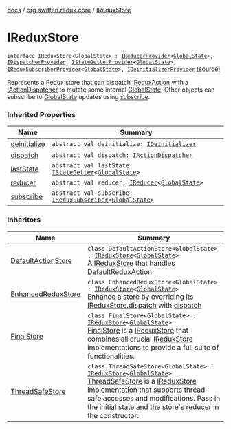 [docs](../index.md) / [org.swiften.redux.core](index.md) / [IReduxStore](./-i-redux-store.md)

# IReduxStore

`interface IReduxStore<GlobalState> : `[`IReducerProvider`](-i-reducer-provider/index.md)`<`[`GlobalState`](-i-redux-store.md#GlobalState)`>, `[`IDispatcherProvider`](-i-dispatcher-provider/index.md)`, `[`IStateGetterProvider`](-i-state-getter-provider/index.md)`<`[`GlobalState`](-i-redux-store.md#GlobalState)`>, `[`IReduxSubscriberProvider`](-i-redux-subscriber-provider/index.md)`<`[`GlobalState`](-i-redux-store.md#GlobalState)`>, `[`IDeinitializerProvider`](-i-deinitializer-provider/index.md) [(source)](https://github.com/protoman92/KotlinRedux/tree/master/common/common-core/src/main/kotlin/org/swiften/redux/core/Core.kt#L63)

Represents a Redux store that can dispatch [IReduxAction](-i-redux-action.md) with a [IActionDispatcher](-i-action-dispatcher.md) to mutate
some internal [GlobalState](-i-redux-store.md#GlobalState). Other objects can subscribe to [GlobalState](-i-redux-store.md#GlobalState) updates using
[subscribe](-i-redux-subscriber-provider/subscribe.md).

### Inherited Properties

| Name | Summary |
|---|---|
| [deinitialize](-i-deinitializer-provider/deinitialize.md) | `abstract val deinitialize: `[`IDeinitializer`](-i-deinitializer.md) |
| [dispatch](-i-dispatcher-provider/dispatch.md) | `abstract val dispatch: `[`IActionDispatcher`](-i-action-dispatcher.md) |
| [lastState](-i-state-getter-provider/last-state.md) | `abstract val lastState: `[`IStateGetter`](-i-state-getter.md)`<`[`GlobalState`](-i-state-getter-provider/index.md#GlobalState)`>` |
| [reducer](-i-reducer-provider/reducer.md) | `abstract val reducer: `[`IReducer`](-i-reducer.md)`<`[`GlobalState`](-i-reducer-provider/index.md#GlobalState)`>` |
| [subscribe](-i-redux-subscriber-provider/subscribe.md) | `abstract val subscribe: `[`IReduxSubscriber`](-i-redux-subscriber.md)`<`[`GlobalState`](-i-redux-subscriber-provider/index.md#GlobalState)`>` |

### Inheritors

| Name | Summary |
|---|---|
| [DefaultActionStore](-default-action-store/index.md) | `class DefaultActionStore<GlobalState> : `[`IReduxStore`](./-i-redux-store.md)`<`[`GlobalState`](-default-action-store/index.md#GlobalState)`>`<br>A [IReduxStore](./-i-redux-store.md) that handles [DefaultReduxAction](-default-redux-action/index.md) |
| [EnhancedReduxStore](-enhanced-redux-store/index.md) | `class EnhancedReduxStore<GlobalState> : `[`IReduxStore`](./-i-redux-store.md)`<`[`GlobalState`](-enhanced-redux-store/index.md#GlobalState)`>`<br>Enhance a [store](-enhanced-redux-store/store.md) by overriding its [IReduxStore.dispatch](-i-dispatcher-provider/dispatch.md) with [dispatch](-enhanced-redux-store/dispatch.md) |
| [FinalStore](-final-store/index.md) | `class FinalStore<GlobalState> : `[`IReduxStore`](./-i-redux-store.md)`<`[`GlobalState`](-final-store/index.md#GlobalState)`>`<br>[FinalStore](-final-store/index.md) is a [IReduxStore](./-i-redux-store.md) that combines all crucial [IReduxStore](./-i-redux-store.md) implementations to provide a full suite of functionalities. |
| [ThreadSafeStore](-thread-safe-store/index.md) | `class ThreadSafeStore<GlobalState> : `[`IReduxStore`](./-i-redux-store.md)`<`[`GlobalState`](-thread-safe-store/index.md#GlobalState)`>`<br>[ThreadSafeStore](-thread-safe-store/index.md) is a [IReduxStore](./-i-redux-store.md) implementation that supports thread-safe accesses and modifications. Pass in the initial [state](-thread-safe-store/state.md) and the store's [reducer](-thread-safe-store/reducer.md) in the constructor. |
